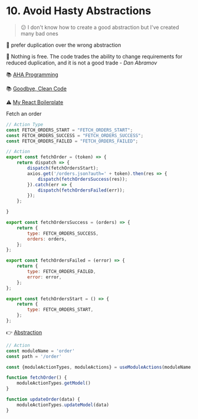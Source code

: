 # 10. Avoid Hasty Abstractions

> 😕 I don't know how to create a good abstraction but I've created many bad ones

🐨 prefer duplication over the wrong abstraction

🐨 Nothing is free. The code trades the ability to change requirements for reduced duplication, and it is not a good trade - *Dan Abramov*

📚 [AHA Programming](https://kentcdodds.com/blog/aha-programming)

📚 [Goodbye, Clean Code](https://overreacted.io/goodbye-clean-code/)

⚠️ [My React Boilerplate](https://github.com/vinhlee95/awesome-react-typescript-boilerplate)

Fetch an order 
```jsx
// Action Type
const FETCH_ORDERS_START = "FETCH_ORDERS_START";
const FETCH_ORDERS_SUCCESS = "FETCH_ORDERS_SUCCESS";
const FETCH_ORDERS_FAILED = "FETCH_ORDERS_FAILED";
```

```jsx
// Action
export const fetchOrder = (token) => {
    return dispatch => {
        dispatch(fetchOrdersStart);
        axios.get('/orders.json?auth=' + token).then(res => {
            dispatch(fetchOrdersSuccess(res));
        }).catch(err => {
            dispatch(fetchOrdersFailed(err));
        });
    };

}

export const fetchOrdersSuccess = (orders) => {
    return {
        type: FETCH_ORDERS_SUCCESS,
        orders: orders,
    };
};

export const fetchOrdersFailed = (error) => {
    return {
        type: FETCH_ORDERS_FAILED,
        error: error,
    };
};

export const fetchOrdersStart = () => {
    return {
        type: FETCH_ORDERS_START,
    };
};
```

👉️ [Abstraction](https://github.com/vinhlee95/awesome-react-typescript-boilerplate/blob/develop/src/modules/commons/moduleActions.ts)
```jsx
// Action
const moduleName = 'order'
const path = '/order'

const {moduleActionTypes, moduleActions} = useModuleActions(moduleName, path)

function fetchOrder() {
    moduleActionTypes.getModel()    
}

function updateOrder(data) {
    moduleActionTypes.updateModel(data)
}
```

